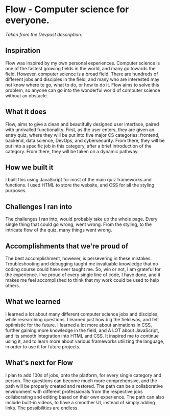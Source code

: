 # Flow - Computer science for everyone.

_Taken from the Devpost description._

## Inspiration
Flow was inspired by my own personal experiences. Computer science is one of the fastest growing fields in the world, and many go towards the field. However, computer science is a broad field. There are hundreds of different jobs and disciples in the field, and many who are interested may not know where to go, what to do, or how to do it. Flow aims to solve this problem, so anyone can go into the wonderful world of computer science without an obstacle.

## What it does
Flow, aims to give a clean and beautifully designed user interface, paired with unrivalled functionality. First, as the user enters, they are given an entry quiz, where they will be put into five major CS categories: frontend, backend, data science, DevOps, and cybersecurity. From there, they will be put into a specific job in this category, after a brief introduction of the category. From there, they will be taken on a dynamic pathway.

## How we built it
I built this using JavaScript for most of the main quiz frameworks and functions. I used HTML to store the website, and CSS for all the styling purposes.

## Challenges I ran into
The challenges I ran into, would probably take up the whole page. Every single thing that could go wrong, went wrong. From the styling, to the intricate flow of the quiz, many things went wrong.

## Accomplishments that we're proud of
The best accomplishment, however, is persevering in these mistakes. Troubleshooting and debugging taught me invaluable knowledge that no coding course could have ever taught me. So, win or not, I am grateful for the experience. I've proud of every single line of code, I have done, and it makes me feel accomplished to think that my work could be used to help others.

## What we learned
I learned a lot about many different computer science jobs and disciples, while researching questions. I learned just how big the field was, and felt optimistic for the future. I learned a lot more about animations in CSS, further gaining more knowledge in the field, and A LOT about JavaScript, and its smooth integration into HTML and CSS. It inspired me to continue using it, and to learn more about various frameworks utilizing the language, in order to use it for future projects.

## What's next for Flow
I plan to add 100s of jobs, onto the platform, for every single category and person. The questions can become much more comprehensive, and the path will be properly created and restored. The path can be a collaborative environment with different professionals from the respective jobs collaborating and editing based on their own experience. The path can also include built-in videos, to have a smoother UI, instead of simply adding links. The possibilities are endless.
